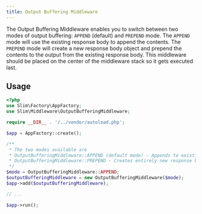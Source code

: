 ```yaml
---
title: Output Buffering Middleware
---
```


The Output Buffering Middleware enables you to switch between two modes of output buffering: `APPEND` (default) and `PREPEND` mode. 
The `APPEND` mode will use the existing response body to append the contents.
The `PREPEND` mode will create a new response body object and prepend the contents to the output from the existing response body.
This middleware should be placed on the center of the middleware stack so it gets executed last.

## Usage
```php
<?php
use Slim\Factory\AppFactory;
use Slim\Middleware\OutputBufferingMiddleware;

require __DIR__ . '/../vendor/autoload.php';

$app = AppFactory::create();

/**
 * The two modes available are
 * OutputBufferingMiddleware::APPEND (default mode) - Appends to existing response body
 * OutputBufferingMiddleware::PREPEND - Creates entirely new response body
 */
$mode = OutputBufferingMiddleware::APPEND;
$outputBufferingMiddleware = new OutputBufferingMiddleware($mode);
$app->add($outputBufferingMiddleware);

// ...

$app->run();
```
